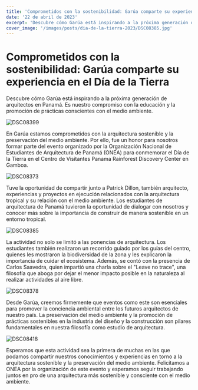 ```yaml
---
title: 'Comprometidos con la sostenibilidad: Garúa comparte su experiencia en el Día de la Tierra'
date: '22 de abril de 2023'
excerpt: 'Descubre cómo Garúa está inspirando a la próxima generación de arquitectos en Panamá. Es nuestro compromiso con la educación y la promoción de prácticas conscientes con el medio ambiente.'
cover_image: '/images/posts/dia-de-la-tierra-2023/DSC08385.jpg'
---
```


# Comprometidos con la sostenibilidad: Garúa comparte su experiencia en el Día de la Tierra

Descubre cómo Garúa está inspirando a la próxima generación de arquitectos en Panamá. Es nuestro compromiso con la educación y la promoción de prácticas conscientes con el medio ambiente.

![DSC08399](/images/posts/dia-de-la-tierra-2023/DSC08399.jpg)

En Garúa estamos comprometidos con la arquitectura sostenible y la preservación del medio ambiente. Por ello, fue un honor para nosotros formar parte del evento organizado por la Organización Nacional de Estudiantes de Arquitectura de Panamá (ONEA) para conmemorar el Día de la Tierra en el Centro de Visitantes Panama Rainforest Discovery Center en Gamboa.

![DSC08373](/images/posts/dia-de-la-tierra-2023/DSC08373.jpg)

Tuve la oportunidad de compartir junto a Patrick Dillon, también arquitecto, experiencias y proyectos en ejecución relacionados con la arquitectura tropical y su relación con el medio ambiente. Los estudiantes de arquitectura de Panamá tuvieron la oportunidad de dialogar con nosotros y conocer más sobre la importancia de construir de manera sostenible en un entorno tropical.

![DSC08385](/images/posts/dia-de-la-tierra-2023/DSC08385.jpg)

La actividad no solo se limitó a las ponencias de arquitectura. Los estudiantes también realizaron un recorrido guiado por los guías del centro, quienes les mostraron la biodiversidad de la zona y les explicaron la importancia de cuidar el ecosistema. Además, se contó con la presencia de Carlos Saavedra, quien impartió una charla sobre el "Leave no trace", una filosofía que aboga por dejar el menor impacto posible en la naturaleza al realizar actividades al aire libre.

![DSC08378](/images/posts/dia-de-la-tierra-2023/DSC08378.jpg)

Desde Garúa, creemos firmemente que eventos como este son esenciales para promover la conciencia ambiental entre los futuros arquitectos de nuestro país. La preservación del medio ambiente y la promoción de prácticas sostenibles en la industria del diseño y la construcción son pilares fundamentales en nuestra filosofía como estudio de arquitectura.

![DSC08418](/images/posts/dia-de-la-tierra-2023/DSC08418.jpg)

Esperamos que esta actividad sea la primera de muchas en las que podamos compartir nuestros conocimientos y experiencias en torno a la arquitectura sostenible y la preservación del medio ambiente. Felicitamos a ONEA por la organización de este evento y esperamos seguir trabajando juntos en pro de una arquitectura más sostenible y consciente con el medio ambiente.